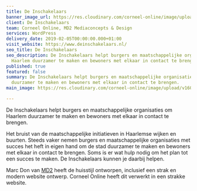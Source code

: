 ```yaml
---
title: De Inschakelaars
banner_image_url: https://res.cloudinary.com/corneel-online/image/upload/v1602859105/corneel/deinschakelaars_vcp3lz.jpg
client: De Inschakelaars
team: Corneel Online, MD2 Mediaconcepts & Design
services: WordPress
delivery_date: 2019-02-05T00:00:00.000+01:00
visit_website: https://www.deinschakelaars.nl/
seo_title: De Inschakelaars
seo_description: De Inschakelaars helpt burgers en maatschappelijke organisaties om
  Haarlem duurzamer te maken en bewoners met elkaar in contact te brengen.
published: true
featured: false
summary: De Inschakelaars helpt burgers en maatschappelijke organisaties om Haarlem
  duurzamer te maken en bewoners met elkaar in contact te brengen.
main_image: https://res.cloudinary.com/corneel-online/image/upload/v1602859105/corneel/deinschakelaars_vcp3lz.jpg

---
```

De Inschakelaars helpt burgers en maatschappelijke organisaties om Haarlem duurzamer te maken en bewoners met elkaar in contact te brengen.

Het bruist van de maatschappelijke initiatieven in Haarlemse wijken en buurten. Steeds vaker nemen burgers en maatschappelijke organisaties met succes het heft in eigen hand om de stad duurzamer te maken en bewoners met elkaar in contact te brengen. Soms is er wat hulp nodig om het plan tot een succes te maken. De Inschakelaars kunnen je daarbij helpen.

Marc Don van [MD2](https://md2.nl/) heeft de huisstijl ontworpen, inclusief een strak en modern website ontwerp. Corneel Online heeft dit verwerkt in een strakke website.